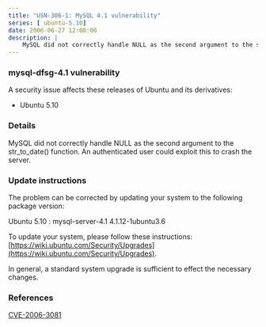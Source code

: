 ```yaml
---
title: "USN-306-1: MySQL 4.1 vulnerability"
series: [ ubuntu-5.10]
date: 2006-06-27 12:00:00
description: |
    MySQL did not correctly handle NULL as the second argument to the str_to_date() function. An authenticated user could exploit this to crash the server.
--- 
```

 
 


### mysql-dfsg-4.1 vulnerability

A security issue affects these releases of Ubuntu and its derivatives:

* Ubuntu 5.10

### Details

MySQL did not correctly handle NULL as the second argument to the str_to_date() function. An authenticated user could exploit this to crash the server.

### Update instructions

The problem can be corrected by updating your system to the following package version:

Ubuntu 5.10
 : mysql-server-4.1 <span>4.1.12-1ubuntu3.6</span>

To update your system, please follow these instructions: [https://wiki.ubuntu.com/Security/Upgrades](https://wiki.ubuntu.com/Security/Upgrades).

In general, a standard system upgrade is sufficient to effect the necessary changes.

### References

 
 [CVE-2006-3081](http://people.ubuntu.com/~ubuntu-security/cve/CVE-2006-3081)
 

